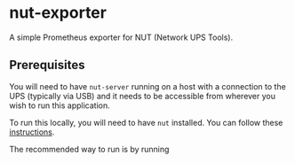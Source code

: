 # nut-exporter

A simple Prometheus exporter for NUT (Network UPS Tools). 

## Prerequisites

You will need to have `nut-server` running on a host with a connection to the UPS (typically via USB) and it needs to
be accessible from wherever you wish to run this application. 

To run this locally, you will need to have `nut` installed. You can follow these 
[instructions](https://wiki.archlinux.org/index.php/Network_UPS_Tools).

The recommended way to run is by running 
```docker run -p 9185:9185 -e UPS_NAME=$UPSNAME -e UPSD_HOST=$UPSHOST -e UPSD_PORT=$UPSPORT mingcaozhang/nut-exporter:0.1.0
```
